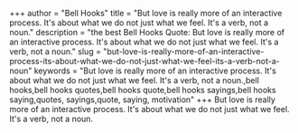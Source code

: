 +++
author = "Bell Hooks"
title = "But love is really more of an interactive process. It's about what we do not just what we feel. It's a verb, not a noun."
description = "the best Bell Hooks Quote: But love is really more of an interactive process. It's about what we do not just what we feel. It's a verb, not a noun."
slug = "but-love-is-really-more-of-an-interactive-process-its-about-what-we-do-not-just-what-we-feel-its-a-verb-not-a-noun"
keywords = "But love is really more of an interactive process. It's about what we do not just what we feel. It's a verb, not a noun.,bell hooks,bell hooks quotes,bell hooks quote,bell hooks sayings,bell hooks saying,quotes, sayings,quote, saying, motivation"
+++
But love is really more of an interactive process. It's about what we do not just what we feel. It's a verb, not a noun.
